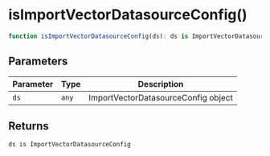 # isImportVectorDatasourceConfig()

```ts
function isImportVectorDatasourceConfig(ds): ds is ImportVectorDatasourceConfig
```

## Parameters

| Parameter | Type | Description |
| ------ | ------ | ------ |
| `ds` | `any` | ImportVectorDatasourceConfig object |

## Returns

`ds is ImportVectorDatasourceConfig`

